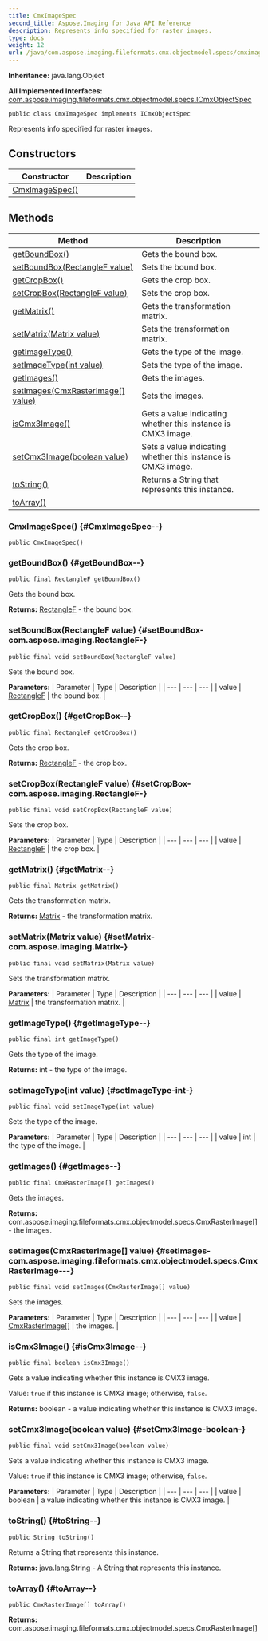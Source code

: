 ```yaml
---
title: CmxImageSpec
second_title: Aspose.Imaging for Java API Reference
description: Represents info specified for raster images.
type: docs
weight: 12
url: /java/com.aspose.imaging.fileformats.cmx.objectmodel.specs/cmximagespec/
---
```

**Inheritance:**
java.lang.Object

**All Implemented Interfaces:**
[com.aspose.imaging.fileformats.cmx.objectmodel.specs.ICmxObjectSpec](../../com.aspose.imaging.fileformats.cmx.objectmodel.specs/icmxobjectspec)
```
public class CmxImageSpec implements ICmxObjectSpec
```

Represents info specified for raster images.
## Constructors

| Constructor | Description |
| --- | --- |
| [CmxImageSpec()](#CmxImageSpec--) |  |
## Methods

| Method | Description |
| --- | --- |
| [getBoundBox()](#getBoundBox--) | Gets the bound box. |
| [setBoundBox(RectangleF value)](#setBoundBox-com.aspose.imaging.RectangleF-) | Sets the bound box. |
| [getCropBox()](#getCropBox--) | Gets the crop box. |
| [setCropBox(RectangleF value)](#setCropBox-com.aspose.imaging.RectangleF-) | Sets the crop box. |
| [getMatrix()](#getMatrix--) | Gets the transformation matrix. |
| [setMatrix(Matrix value)](#setMatrix-com.aspose.imaging.Matrix-) | Sets the transformation matrix. |
| [getImageType()](#getImageType--) | Gets the type of the image. |
| [setImageType(int value)](#setImageType-int-) | Sets the type of the image. |
| [getImages()](#getImages--) | Gets the images. |
| [setImages(CmxRasterImage[] value)](#setImages-com.aspose.imaging.fileformats.cmx.objectmodel.specs.CmxRasterImage---) | Sets the images. |
| [isCmx3Image()](#isCmx3Image--) | Gets a value indicating whether this instance is CMX3 image. |
| [setCmx3Image(boolean value)](#setCmx3Image-boolean-) | Sets a value indicating whether this instance is CMX3 image. |
| [toString()](#toString--) | Returns a String that represents this instance. |
| [toArray()](#toArray--) |  |
### CmxImageSpec() {#CmxImageSpec--}
```
public CmxImageSpec()
```


### getBoundBox() {#getBoundBox--}
```
public final RectangleF getBoundBox()
```


Gets the bound box.

**Returns:**
[RectangleF](../../com.aspose.imaging/rectanglef) - the bound box.
### setBoundBox(RectangleF value) {#setBoundBox-com.aspose.imaging.RectangleF-}
```
public final void setBoundBox(RectangleF value)
```


Sets the bound box.

**Parameters:**
| Parameter | Type | Description |
| --- | --- | --- |
| value | [RectangleF](../../com.aspose.imaging/rectanglef) | the bound box. |

### getCropBox() {#getCropBox--}
```
public final RectangleF getCropBox()
```


Gets the crop box.

**Returns:**
[RectangleF](../../com.aspose.imaging/rectanglef) - the crop box.
### setCropBox(RectangleF value) {#setCropBox-com.aspose.imaging.RectangleF-}
```
public final void setCropBox(RectangleF value)
```


Sets the crop box.

**Parameters:**
| Parameter | Type | Description |
| --- | --- | --- |
| value | [RectangleF](../../com.aspose.imaging/rectanglef) | the crop box. |

### getMatrix() {#getMatrix--}
```
public final Matrix getMatrix()
```


Gets the transformation matrix.

**Returns:**
[Matrix](../../com.aspose.imaging/matrix) - the transformation matrix.
### setMatrix(Matrix value) {#setMatrix-com.aspose.imaging.Matrix-}
```
public final void setMatrix(Matrix value)
```


Sets the transformation matrix.

**Parameters:**
| Parameter | Type | Description |
| --- | --- | --- |
| value | [Matrix](../../com.aspose.imaging/matrix) | the transformation matrix. |

### getImageType() {#getImageType--}
```
public final int getImageType()
```


Gets the type of the image.

**Returns:**
int - the type of the image.
### setImageType(int value) {#setImageType-int-}
```
public final void setImageType(int value)
```


Sets the type of the image.

**Parameters:**
| Parameter | Type | Description |
| --- | --- | --- |
| value | int | the type of the image. |

### getImages() {#getImages--}
```
public final CmxRasterImage[] getImages()
```


Gets the images.

**Returns:**
com.aspose.imaging.fileformats.cmx.objectmodel.specs.CmxRasterImage[] - the images.
### setImages(CmxRasterImage[] value) {#setImages-com.aspose.imaging.fileformats.cmx.objectmodel.specs.CmxRasterImage---}
```
public final void setImages(CmxRasterImage[] value)
```


Sets the images.

**Parameters:**
| Parameter | Type | Description |
| --- | --- | --- |
| value | [CmxRasterImage\[\]](../../com.aspose.imaging.fileformats.cmx.objectmodel.specs/cmxrasterimage) | the images. |

### isCmx3Image() {#isCmx3Image--}
```
public final boolean isCmx3Image()
```


Gets a value indicating whether this instance is CMX3 image.

Value: `true` if this instance is CMX3 image; otherwise, `false`.

**Returns:**
boolean - a value indicating whether this instance is CMX3 image.
### setCmx3Image(boolean value) {#setCmx3Image-boolean-}
```
public final void setCmx3Image(boolean value)
```


Sets a value indicating whether this instance is CMX3 image.

Value: `true` if this instance is CMX3 image; otherwise, `false`.

**Parameters:**
| Parameter | Type | Description |
| --- | --- | --- |
| value | boolean | a value indicating whether this instance is CMX3 image. |

### toString() {#toString--}
```
public String toString()
```


Returns a String that represents this instance.

**Returns:**
java.lang.String - A String that represents this instance.
### toArray() {#toArray--}
```
public CmxRasterImage[] toArray()
```




**Returns:**
com.aspose.imaging.fileformats.cmx.objectmodel.specs.CmxRasterImage[]
